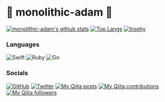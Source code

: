 # 🗿 monolithic-adam 🗿

[![monolithic-adam's github stats](https://github-readme-stats.vercel.app/api?username=monolithic-adam&count_private=true&show_icons=true&theme=tokyonight)](https://github.com/monolithic-adam/github-readme-stats)
[![Top Langs](https://github-readme-stats.vercel.app/api/top-langs/?username=monolithic-adam&hide=CSS,javascript,html&show_icons=true&theme=tokyonight)](https://github.com/monolithic-adam/github-readme-stats)
[![trophy](https://github-profile-trophy.vercel.app/?username=monolithic-adam&theme=onedark)](https://github.com/monolithic-adam "trophy")

### Languages
![Swift](https://img.shields.io/badge/swift-F54A2A?style=for-the-badge&logo=swift&logoColor=white)
![Ruby](https://img.shields.io/badge/ruby-%23CC342D.svg?style=for-the-badge&logo=ruby&logoColor=white)
![Go](https://img.shields.io/badge/go-%2300ADD8.svg?style=for-the-badge&logo=go&logoColor=white)

### Socials
[![GitHub](https://img.shields.io/github/followers/monolithic-adam?style=social)](https://github.com/monolithic-adam "GitHub")
[![Twitter](https://img.shields.io/twitter/follow/monolithic_adam?style=social)](https://twitter.com/monolithic_adam "Twitter")
[![My Qiita posts](https://qiita-badge.apiapi.app/s/monolithic-adam/posts.svg)](http://qiita.com/monolithic-adam "My Qiita posts")
[![My Qiita contributions](https://qiita-badge.apiapi.app/s/monolithic-adam/contributions.svg)](http://qiita.com/monolithic-adam "My Qiita contributions")
[![My Qiita followers](https://qiita-badge.apiapi.app/s/monolithic-adam/followers.svg)](http://qiita.com/monolithic-adam "My Qiita followers")

<!--
**monolithic-adam/monolithic-adam** is a ✨ _special_ ✨ repository because its `README.md` (this file) appears on your GitHub profile.

Here are some ideas to get you started:

- 🔭 I’m currently working on ...
- 🌱 I’m currently learning ...
- 👯 I’m looking to collaborate on ...
- 🤔 I’m looking for help with ...
- 💬 Ask me about ...
- 📫 How to reach me: ...
- 😄 Pronouns: ...
- ⚡ Fun fact: ...
-->
